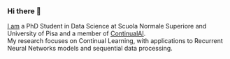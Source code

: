 ### Hi there 👋

<!--
**AndreaCossu/AndreaCossu** is a ✨ _special_ ✨ repository because its `README.md` (this file) appears on your GitHub profile.

Here are some ideas to get you started:

- 🔭 I’m currently working on ...
- 🌱 I’m currently learning ...
- 👯 I’m looking to collaborate on ...
- 🤔 I’m looking for help with ...
- 💬 Ask me about ...
- 📫 How to reach me: ...
- 😄 Pronouns: ...
- ⚡ Fun fact: ...
-->

[I am](https://andreacossu.github.io/) a PhD Student in Data Science at Scuola Normale Superiore and University of Pisa and a member of [ContinualAI](https://www.continualai.org/).  
My research focuses on Continual Learning, with applications to Recurrent Neural Networks models and sequential data processing.  

